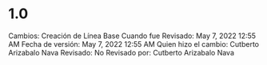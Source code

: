 # 1.0

Cambios: Creación de Línea Base
Cuando fue Revisado: May 7, 2022 12:55 AM
Fecha de  versión: May 7, 2022 12:55 AM
Quien hizo el cambio: Cutberto Arizabalo Nava
Revisado: No
Revisado por: Cutberto Arizabalo Nava